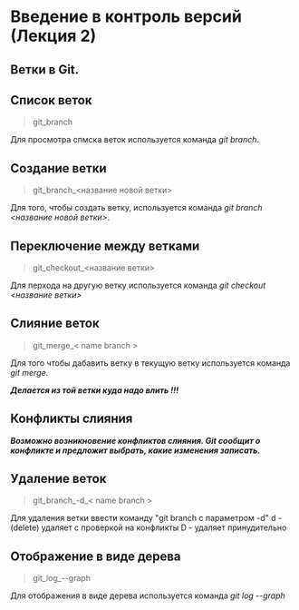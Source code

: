 # Введение в контроль версий (Лекция 2)

## Ветки в Git.

## Список веток

> git_branch

Для просмотра спмска веток используется команда *git branch*.

## Создание ветки

> git_branch_<название новой ветки>

Для того, чтобы создать ветку, используется команда *git branch <название новой ветки>*.

## Переключение между ветками

> git_checkout_<название ветки>

Для перхода на другую ветку используется команда *git checkout <название ветки>*

## Слияние веток

> git_merge_< name branch >

Для того чтобы дабавить ветку в текущую ветку используется команда *git merge*. 

*__Делается из той ветки куда надо влить !!!__*

## Конфликты слияния

*__Возможно возникновение конфликтов слияния. Git сообщит о конфликте и предложит выбрать, какие изменения записать.__*

## Удаление веток

> git_branch_-d_< name branch >

Для удаления ветки ввести команду "git branch с параметром -d"
d - (delete) удаляет с проверкой на конфликты
D - удаляет принудительно

## Отображение в виде дерева

> git_log_--graph

Для отображения в виде дерева используется команда *git log --graph*
